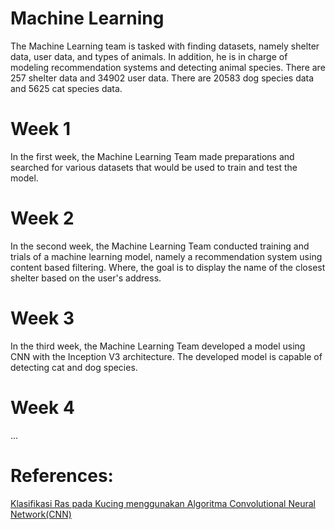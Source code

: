 # Machine Learning

The Machine Learning team is tasked with finding datasets, namely shelter data, user data, and types of animals. In addition, he is in charge of modeling recommendation systems and detecting animal species. There are 257 shelter data and 34902 user data. There are 20583 dog species data and 5625 cat species data. 

# Week 1
In the first week, the Machine Learning Team made preparations and searched for various datasets that would be used to train and test the model.

# Week 2 
In the second week, the Machine Learning Team conducted training and trials of a machine learning model, namely a recommendation system using content based filtering. Where, the goal is to display the name of the closest shelter based on the user's address.

# Week 3
In the third week, the Machine Learning Team developed a model using CNN with the Inception V3 architecture. The developed model is capable of detecting cat and dog species.

# Week 4
...

# References:
[Klasifikasi Ras pada Kucing menggunakan Algoritma Convolutional Neural  Network(CNN)](https://openlibrarypublications.telkomuniversity.ac.id/index.php/engineering/article/download/14320/14104)
